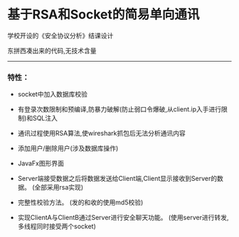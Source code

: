 # 基于RSA和Socket的简易单向通讯

学校开设的《安全协议分析》结课设计

东拼西凑出来的代码,无技术含量

---

### **特性：**

- socket中加入数据库校验
- 有登录次数限制和预编译,防暴力破解(防止弱口令爆破,从client.ip入手进行限制)和SQL注入

- 通讯过程使用RSA算法,使wireshark抓包后无法分析通讯内容

- 添加用户/删除用户(涉及数据库操作)
- JavaFx图形界面
- Server端接受数据之后将数据发送给Client端,Client显示接收到Server的数据。 (全部采用rsa实现) 
- 完整性校验方法。	(发的和收的使用md5校验) 
- 实现ClientA与ClientB通过Server进行安全聊天功能。 (使用server进行转发,多线程同时接受两个socket)
